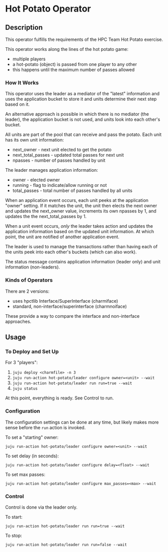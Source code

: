# Hot Potato Operator

## Description

This operator fulfills the requirements of the HPC Team Hot Potato
exercise.

This operator works along the lines of the hot potato game:

* multiple players
* a hot-potato (object) is passed from one player to any other
* this happens until the maximum number of passes allowed

### How It Works

This operator uses the leader as a mediator of the "latest" information
and uses the application bucket to store it and units determine their
next step based on it.

An alternative approach is possible in which there is no mediator (the
leader), the application bucket is not used, and units look into each
other's bucket.

All units are part of the pool that can receive and pass the potato.
Each unit has its own unit information:

* next_owner - next unit elected to get the potato
* next_total_passes - updated total passes for next unit
* npasses - number of passes handled by unit

The leader manages application information:

* owner - elected owner
* running - flag to indicate/allow running or not
* total_passes - total number of passes handled by all units

When an application event occurs, each unit peeks at the application
"owner" setting. If it matches the unit, the unit then elects the next
owner and updates the next_owner value, increments its own npasses by
1, and updates the the next_total_passes by 1.

When a unit event occurs, *only* the leader takes action and updates
the application information based on the updated unit information. At
which point, the unit are notified of another application event.

The leader is used to manage the transactions rather than having each
of the units peek into each other's buckets (which can also work).

The status message contains application information (leader only) and
unit information (non-leaders).

### Kinds of Operators

There are 2 versions:

* uses hpctlib Interface/SuperInterface (charmiface)
* standard, non-interface/superinterface (charmnoiface)

These provide a way to compare the interface and non-interface
approaches.

## Usage

### To Deploy and Set Up

For 3 "players":

1. `juju deploy <charmfile> -n 3`
2. `juju run-action hot-potato/leader configure owner=<unit> --wait`
3. `juju run-action hot-potato/leader run run=true --wait`
4. `juju status`

At this point, everything is ready. See Control to run.

### Configuration

The configuration settings can be done at any time, but likely makes
more sense before the `run` action is invoked.

To set a "starting" owner:

```
juju run-action hot-potato/leader configure owner=<unit> --wait
```

To set delay (in seconds):

```
juju run-action hot-potato/leader configure delay=<float> --wait
```

To set max passes:

```
juju run-action hot-potato/leader configure max_passes=<max> --wait
```

### Control

Control is done via the leader only.

To start:

```juju run-action hot-potato/leader run run=true --wait```

To stop:

```juju run-action hot-potato/leader run run=false --wait```
